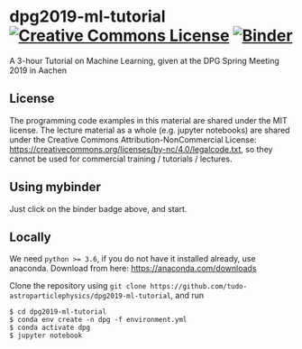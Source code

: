 # dpg2019-ml-tutorial <a rel="license" href="http://creativecommons.org/licenses/by-nc/4.0/"><img alt="Creative Commons License" style="border-width:0" src="https://i.creativecommons.org/l/by-nc/4.0/88x31.png" /></a> [![Binder](https://mybinder.org/badge_logo.svg)](https://mybinder.org/v2/gh/tudo-astroparticlephysics/dpg2019-ml-tutorial/master?filepath=dpg2019_ml.ipynb)

A 3-hour Tutorial on Machine Learning, given at the DPG Spring Meeting 2019 in Aachen


## License

The programming code examples in this material are shared under the MIT license.
The lecture material as a whole (e.g. jupyter notebooks) are shared under the Creative Commons Attribution-NonCommercial License: https://creativecommons.org/licenses/by-nc/4.0/legalcode.txt, so they cannot be used for commercial training / tutorials / lectures.

## Using mybinder

Just click on the binder badge above, and start.


## Locally

We need `python >= 3.6`, if you do not have it installed already, use anaconda.
Download from here: https://anaconda.com/downloads

Clone the repository using `git clone https://github.com/tudo-astroparticlephysics/dpg2019-ml-tutorial`, 
and run

```
$ cd dpg2019-ml-tutorial
$ conda env create -n dpg -f environment.yml
$ conda activate dpg
$ jupyter notebook
```

